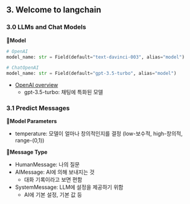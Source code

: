 ## 3. Welcome to langchain

### 3.0 LLMs and Chat Models

📍**Model**

```python
# OpenAI
model_name: str = Field(default="text-davinci-003", alias="model")

# ChatOpenAI
model_name: str = Field(default="gpt-3.5-turbo", alias="model")
```

- [OpenAI overview](https://platform.openai.com/docs/models/overview)
  - gpt-3.5-turbo: 채팅에 특화된 모델

### 3.1 Predict Messages

📍**Model Parameters**

- temperature: 모델이 얼마나 창의적인지를 결정 (low-보수적, high-창의적, range-(0,1))

📍**Message Type**

- HumanMessage: 나의 질문
- AIMessage: AI에 의해 보내지는 것
  - 대화 기록이라고 보면 편함
- SystemMessage: LLM에 설정을 제공하기 위함
  - AI에 기본 설정, 기본 값 등
